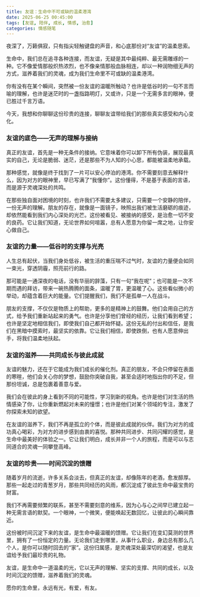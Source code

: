 ```yaml
---
title: 友谊：生命中不可或缺的温柔港湾
date: 2025-06-25 00:45:00
tags: [友谊, 陪伴, 成长, 情感, 治愈]
categories: 情感随笔
---
```


夜深了，万籁俱寂，只有指尖轻触键盘的声音，和心底那份对“友谊”的温柔思索。

生命中，我们总在追寻各种连接，而友谊，无疑是其中最纯粹、最无需雕琢的一种。它不像爱情那般炽热浓烈，也不像亲情那般血脉相连，却以一种润物细无声的方式，滋养着我们的灵魂，成为我们生命里不可或缺的温柔港湾。

你有没有在某个瞬间，突然被一份友谊的温暖所触动？也许是低谷时的一句不言而喻的理解，也许是迷茫时的一盏指路明灯，又或许，只是一个无需多言的眼神，便已胜过千言万语。

今天，我想和你聊聊这份珍贵的连接，聊聊友谊带给我们的那些真实感受和内心变化。

### 友谊的底色——无声的理解与接纳

真正的友谊，首先是一种无条件的接纳。它意味着你可以卸下所有伪装，展现最真实的自己，无论是脆弱、迷茫，还是那些不为人知的小心思，都能被温柔地承载。

那种感觉，就像是终于找到了一片可以安心停泊的港湾。你不需要刻意去解释什么，因为对方的眼神里，早已写满了“我懂你”。这份懂得，不是基于表面的言语，而是源于灵魂深处的共鸣。

在那些独自面对困境的时刻，也许我们不需要太多建议，只需要一个安静的陪伴，一份无声的理解。朋友的存在，就像是一面镜子，映照出我们被生活磨砺的痕迹，却依然能看到我们内心深处的光芒。这份被看见、被接纳的感受，是治愈一切不安的良药。它让我们知道，无论世界如何喧嚣，总有人愿意为你留一席之地，让你安心做自己。

### 友谊的力量——低谷时的支撑与光亮

人生总有起伏，当我们身处低谷，被生活的重压喘不过气时，友谊的力量便会如同一束光，穿透阴霾，照亮前行的路。

那可能是一通深夜的电话，没有华丽的辞藻，只有一句“我在呢”；也可能是一次不期而遇的拜访，带来一碗热腾腾的面条，温暖了胃，更温暖了心。这些看似微小的举动，却蕴含着巨大的能量。它们提醒我们，我们不是孤单一人在战斗。

朋友的支撑，不仅仅是物质上的帮助，更多的是精神上的鼓舞。他们会用自己的方式，给予我们重新站起来的勇气。也许是分享他们曾经的经历，让我们看到希望；也许是坚定地相信我们，即使我们自己都开始怀疑。这份无私的付出和信任，是我们在黑暗中摸索时，最坚实的依靠。它让我们相信，即使跌倒，也有人愿意伸出手，将我们温柔地扶起。

### 友谊的滋养——共同成长与彼此成就

友谊的魅力，还在于它能成为我们成长的催化剂。真正的朋友，不会只停留在表面的寒暄，他们会关心你的梦想，鼓励你突破自我，甚至会适时地指出你的不足，但那份坦诚，总是包裹着善意与爱。

我们会在彼此的身上看到不同的可能性，学习到新的视角。也许是他们对生活的热情感染了你，让你重新燃起对未来的憧憬；也许是他们对某个领域的专注，激发了你探索未知的欲望。

在友谊的滋养下，我们不再是孤立的个体，而是彼此成就的伙伴。我们为对方的成功真心喝彩，为对方的进步感到由衷的喜悦。那种共同进步、共同闪耀的感觉，是生命中最美好的体验之一。它让我们明白，成长并非一个人的旅程，而是可以与志同道合的灵魂一同攀登高峰。

### 友谊的珍贵——时间沉淀的馈赠

随着岁月的流逝，许多关系会淡去，但真正的友谊，却像陈年的老酒，愈发醇厚。那些一起走过的青葱岁月，那些共同经历的风雨，都沉淀成了彼此生命中最宝贵的财富。

我们不再需要频繁的联系，甚至不需要刻意的维系，因为心与心之间早已建立起一种无需言语的默契。一个眼神，一个微笑，便能唤起无数回忆，让彼此的心瞬间靠近。

这份被时间沉淀下来的友谊，是生命中最温暖的馈赠。它让我们在变幻莫测的世界里，拥有了一份恒定的力量。无论我们走到哪里，从事什么职业，身边总有那么几个人，是你可以随时回去的“家”。这份归属感，是灵魂深处最深切的渴望，也是友谊给予我们最珍贵的礼物。

友谊，是生命中一道温柔的光，它以无声的理解、坚实的支撑、共同的成长，以及时间沉淀的馈赠，滋养着我们的灵魂。

愿你的生命里，永远有光，有爱，有友。